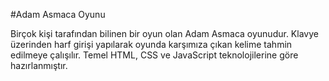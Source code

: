 #Adam Asmaca Oyunu

Birçok kişi tarafından bilinen bir oyun olan Adam Asmaca oyunudur. Klavye üzerinden harf girişi yapılarak oyunda karşımıza çıkan kelime tahmin edilmeye çalışılır. Temel HTML, CSS ve JavaScript teknolojilerine göre hazırlanmıştır.
